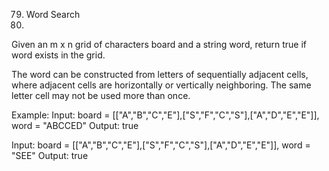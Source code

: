 79. Word Search
80. 
Given an m x n grid of characters board and a string word, return true if word exists in the grid.

The word can be constructed from letters of sequentially adjacent cells, 
where adjacent cells are horizontally or vertically neighboring. The same letter cell may not be used more than once.

Example:
Input: board = [["A","B","C","E"],["S","F","C","S"],["A","D","E","E"]], word = "ABCCED"
Output: true

Input: board = [["A","B","C","E"],["S","F","C","S"],["A","D","E","E"]], word = "SEE"
Output: true
